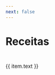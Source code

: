 ```yaml
---
next: false
---
```


<script setup>
import { useData } from 'vitepress'

const { site, theme, page, frontmatter } = useData()
</script>

# Receitas

<div class="receitas-list">
  <div v-for="item in theme.sidebar.map((item) => item.items).flat()" :key="item.link">
    <a :href="item.link">{{ item.text }}</a>
  </div>
</div>

<style>
.receitas-list {
  margin-top: 2rem;
}
.receitas-list a {
  display: block;
  padding: 0.5rem 0;
}
</style>


